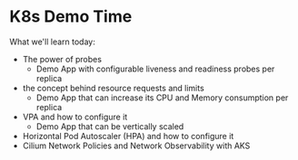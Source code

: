 # K8s Demo Time

What we'll learn today:
- The power of probes
  - Demo App with configurable liveness and readiness probes per replica
- the concept behind resource requests and limits
  - Demo App that can increase its CPU and Memory consumption per replica
- VPA and how to configure it
  - Demo App that can be vertically scaled
- Horizontal Pod Autoscaler (HPA) and how to configure it
- Cilium Network Policies and Network Observability with AKS

